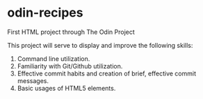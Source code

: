 # odin-recipes
First HTML project through The Odin Project

This project will serve to display and improve the following skills:
1. Command line utilization.
2. Familiarity with Git/Github utilization.
3. Effective commit habits and creation of brief, effective commit messages.
4. Basic usages of HTML5 elements.
